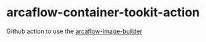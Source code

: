 # arcaflow-container-tookit-action
Github action to use the [arcaflow-image-builder](https://github.com/arcalot/arcaflow-container-toolkit)
